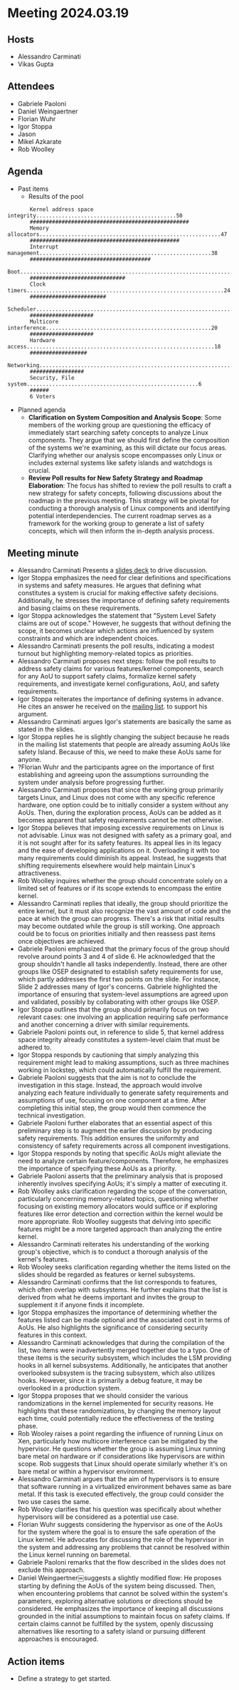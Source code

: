 # Meeting 2024.03.19

## Hosts
* Alessandro Carminati
* Vikas Gupta

## Attendees
* Gabriele Paoloni
* Daniel Weingaertner
* Florian Wuhr
* Igor Stoppa
* Jason
* Mikel Azkarate
* Rob Woolley

## Agenda

* Past items
    * Results of the pool
```
       Kernel address space integrity............................................50
       ##################################################
       Memory allocators.........................................................47
       ###############################################
       Interrupt management......................................................38
       ######################################
       Boot......................................................................30
       ##############################
       Clock timers..............................................................24
       ########################
       Scheduler.................................................................20
       ####################
       Multicore interference....................................................20
       ####################
       Hardware access...........................................................18
       ##################
       Networking................................................................17
       #################
       Security, File system......................................................6
       ######
       6 Voters
```

* Planned agenda
    * **Clarification on System Composition and Analysis Scope**: Some 
      members of the working group are questioning the efficacy of 
      immediately start searching safety concepts to analyze Linux 
      components.
      They argue that we should first define the composition of the
      systems we're examining, as this will dictate our focus areas. 
      Clarifying whether our analysis scope encompasses only Linux or
      includes external systems like safety islands and watchdogs is
      crucial.
    * **Review Poll results for New Safety Strategy and Roadmap Elaboration**:
      The focus has shifted to review the poll results to craft a new strategy
      for safety concepts, following discussions about the roadmap in the
      previous meeting. This strategy will be pivotal for conducting a 
      thorough analysis of Linux components and identifying potential 
      interdependencies. The current roadmap serves as a framework for 
      the working group to generate a list of safety concepts, which will 
      then inform the in-depth analysis process.

## Meeting minute

* Alessandro Carminati Presents a [slides deck](resources/20240402-LFSCS-Meeting.pdf) 
  to drive discussion.
* Igor Stoppa emphasizes the need for clear definitions and specifications in systems 
  and safety measures. He argues that defining what constitutes a system is crucial 
  for making effective safety decisions. Additionally, he stresses the importance of 
  defining safety requirements and basing claims on these requirements.
* Igor Stoppa acknowledges the statement that "System Level Safety claims are out of 
  scope." However, he suggests that without defining the scope, it becomes unclear 
  which actions are influenced by system constraints and which are independent 
  choices.
* Alessandro Carminati presents the poll results, indicating a modest turnout but 
  highlighting memory-related topics as priorities.
* Alessandro Carminati proposes next steps: follow the poll results to address 
  safety claims for various features/kernel components, search for any AoU to 
  support safety claims, formalize kernel safety requirements, and investigate 
  kernel configurations, AoU, and safety requirements.
* Igor Stoppa reiterates the importance of defining systems in advance. 
  He cites an answer he received on the [mailing list](https://lists.elisa.tech/g/linux-features/message/267).
  to support his argument.
* Alessandro Carminati argues Igor's statements are basically the same as stated 
  in the slides.
* Igor Stoppa replies he is slightly changing the subject because he reads in the 
  mailing list statements that people are already assuming AoUs like safety Island.
  Because of this, we need to make these AoUs same for anyone.
* ?Florian Wuhr and the participants agree on the importance of first establishing and 
  agreeing upon the assumptions surrounding the system under analysis before progressing 
  further.
* Alessandro Carminati proposes that since the working group primarily targets Linux, 
  and Linux does not come with any specific reference hardware, one option could be to 
  initially consider a system without any AoUs. 
  Then, during the exploration process, AoUs can be added as it becomes apparent that 
  safety requirements cannot be met otherwise. 
* Igor Stoppa believes that imposing excessive requirements on Linux is not advisable. 
  Linux was not designed with safety as a primary goal, and it is not sought after for 
  its safety features. Its appeal lies in its legacy and the ease of developing 
  applications on it. Overloading it with too many requirements could diminish its appeal. 
  Instead, he suggests that shifting requirements elsewhere would help maintain Linux's 
  attractiveness.
* Rob Woolley inquires whether the group should concentrate solely on a limited set of 
  features or if its scope extends to encompass the entire kernel.
* Alessandro Carminati replies that ideally, the group should prioritize the entire 
  kernel, but it must also recognize the vast amount of code and the pace at which the 
  group can progress. There's a risk that initial results may become outdated while the 
  group is still working. One approach could be to focus on priorities initially and 
  then reassess past items once objectives are achieved.
* Gabriele Paoloni emphasized that the primary focus of the group should revolve around 
  points 3 and 4 of slide 6. He acknowledged that the group shouldn't handle all tasks 
  independently. Instead, there are other groups like OSEP designated to establish 
  safety requirements for use, which partly addresses the first two points on the slide. 
  For instance, Slide 2 addresses many of Igor's concerns. Gabriele highlighted the 
  importance of ensuring that system-level assumptions are agreed upon and validated, 
  possibly by collaborating with other groups like OSEP. 
* Igor Stoppa outlines that the group should primarily focus on two relevant cases: one 
  involving an application requiring safe performance and another concerning a driver 
  with similar requirements.
* Gabriele Paoloni points out, in reference to slide 5, that kernel address space 
  integrity already constitutes a system-level claim that must be adhered to.
* Igor Stoppa responds by cautioning that simply analyzing this requirement might lead 
  to making assumptions, such as three machines working in lockstep, which could 
  automatically fulfill the requirement.
* Gabriele Paoloni suggests that the aim is not to conclude the investigation in this stage. 
  Instead, the approach would involve analyzing each feature individually to generate safety 
  requirements and assumptions of use, focusing on one component at a time. After completing 
  this initial step, the group would then commence the technical investigation.
* Gabriele Paoloni further elaborates that an essential aspect of this preliminary step is 
  to augment the earlier discussion by producing safety requirements. 
  This addition ensures the uniformity and consistency of safety requirements across all 
  component investigations.
* Igor Stoppa responds by noting that specific AoUs might alleviate the need to analyze 
  certain feature/components. Therefore, he emphasizes the importance of specifying these 
  AoUs as a priority.
* Gabriele Paoloni asserts that the preliminary analysis that is proposed inherently 
  involves specifying AoUs; it's simply a matter of executing it.
* Rob Woolley asks clarification regarding the scope of the conversation, particularly 
  concerning memory-related topics, questioning whether focusing on existing memory 
  allocators would suffice or if exploring features like error detection and correction 
  within the kernel would be more appropriate. Rob Woolley suggests that delving into 
  specific features might be a more targeted approach than analyzing the entire kernel. 
* Alessandro Carminati reiterates his understanding of the working group's objective, 
  which is to conduct a thorough analysis of the kernel's features.
* Rob Wooley seeks clarification regarding whether the items listed on the slides should 
  be regarded as features or kernel subsystems.
* Alessandro Carminati confirms that the list corresponds to features, which often overlap 
  with subsystems. He further explains that the list is derived from what he deems 
  important and invites the group to supplement it if anyone finds it incomplete.
* Igor Stoppa emphasizes the importance of determining whether the features listed can be 
  made optional and the associated cost in terms of AoUs. He also highlights the 
  significance of considering security features in this context.
* Alessandro Carminati acknowledges that during the compilation of the list, two items 
  were inadvertently merged together due to a typo. One of these items is the security 
  subsystem, which includes the LSM providing hooks in all kernel subsystems. 
  Additionally, he anticipates that another overlooked subsystem is the tracing 
  subsystem, which also utilizes hooks. However, since it is primarily a debug feature, 
  it may be overlooked in a production system.
* Igor Stoppa proposes that we should consider the various randomizations in the kernel 
  implemented for security reasons. He highlights that these randomizations, by changing 
  the memory layout each time, could potentially reduce the effectiveness of the testing phase.
* Rob Wooley raises a point regarding the influence of running Linux on Xen, particularly how 
  multicore interference can be mitigated by the hypervisor. He questions whether the group is 
  assuming Linux running bare metal on hardware or if considerations like hypervisors are 
  within scope. Rob suggests that Linux should operate similarly whether it's on bare metal or 
  within a hypervisor environment.
* Alessandro Carminati argues that the aim of hypervisors is to ensure that software running 
  in a virtualized environment behaves same as bare metal. If this task is executed effectively, 
  the group could consider the two use cases the same.
* Rob Wooley clarifies that his question was specifically about whether hypervisors will be 
  considered as a potential use case.
* Florian Wuhr suggests considering the hypervisor as one of the AoUs for the system where 
  the goal is to ensure the safe operation of the Linux kernel. 
  He advocates for discussing the role of the hypervisor in the system and addressing any 
  problems that cannot be resolved within the Linux kernel running on baremetal. 
* Gabriele Paoloni remarks that the flow described in the slides does not exclude this 
  approach.
* Daniel Weingaertner￼suggests a slightly modified flow: He proposes starting by defining 
  the AoUs of the system being discussed. 
  Then, when encountering problems that cannot be solved within the system's parameters, 
  exploring alternative solutions or directions should be considered. He emphasizes the 
  importance of keeping all discussions grounded in the initial assumptions to maintain 
  focus on safety claims. If certain claims cannot be fulfilled by the system, openly 
  discussing alternatives like resorting to a safety island or pursuing different 
  approaches is encouraged. 

## Action items
* Define a strategy to get started.
